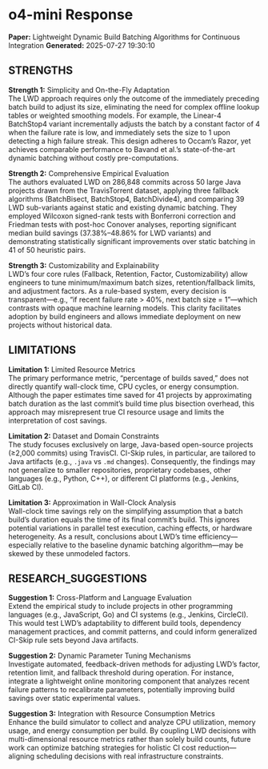 # o4-mini Response
**Paper:** Lightweight Dynamic Build Batching Algorithms for Continuous Integration
**Generated:** 2025-07-27 19:30:10

## STRENGTHS

**Strength 1:** Simplicity and On-the-Fly Adaptation  
The LWD approach requires only the outcome of the immediately preceding batch build to adjust its size, eliminating the need for complex offline lookup tables or weighted smoothing models. For example, the Linear-4 BatchStop4 variant incrementally adjusts the batch by a constant factor of 4 when the failure rate is low, and immediately sets the size to 1 upon detecting a high failure streak. This design adheres to Occam’s Razor, yet achieves comparable performance to Bavand et al.’s state-of-the-art dynamic batching without costly pre-computations.

**Strength 2:** Comprehensive Empirical Evaluation  
The authors evaluated LWD on 286,848 commits across 50 large Java projects drawn from the TravisTorrent dataset, applying three fallback algorithms (BatchBisect, BatchStop4, BatchDivide4), and comparing 39 LWD sub-variants against static and existing dynamic batching. They employed Wilcoxon signed-rank tests with Bonferroni correction and Friedman tests with post-hoc Conover analyses, reporting significant median build savings (37.38%–48.86% for LWD variants) and demonstrating statistically significant improvements over static batching in 41 of 50 heuristic pairs.

**Strength 3:** Customizability and Explainability  
LWD’s four core rules (Fallback, Retention, Factor, Customizability) allow engineers to tune minimum/maximum batch sizes, retention/fallback limits, and adjustment factors. As a rule-based system, every decision is transparent—e.g., “if recent failure rate > 40%, next batch size = 1”—which contrasts with opaque machine learning models. This clarity facilitates adoption by build engineers and allows immediate deployment on new projects without historical data.

## LIMITATIONS

**Limitation 1:** Limited Resource Metrics  
The primary performance metric, “percentage of builds saved,” does not directly quantify wall-clock time, CPU cycles, or energy consumption. Although the paper estimates time saved for 41 projects by approximating batch duration as the last commit’s build time plus bisection overhead, this approach may misrepresent true CI resource usage and limits the interpretation of cost savings.

**Limitation 2:** Dataset and Domain Constraints  
The study focuses exclusively on large, Java-based open-source projects (≥2,000 commits) using TravisCI. CI-Skip rules, in particular, are tailored to Java artifacts (e.g., `.java` vs `.md` changes). Consequently, the findings may not generalize to smaller repositories, proprietary codebases, other languages (e.g., Python, C++), or different CI platforms (e.g., Jenkins, GitLab CI).

**Limitation 3:** Approximation in Wall-Clock Analysis  
Wall-clock time savings rely on the simplifying assumption that a batch build’s duration equals the time of its final commit’s build. This ignores potential variations in parallel test execution, caching effects, or hardware heterogeneity. As a result, conclusions about LWD’s time efficiency—especially relative to the baseline dynamic batching algorithm—may be skewed by these unmodeled factors.

## RESEARCH_SUGGESTIONS

**Suggestion 1:** Cross-Platform and Language Evaluation  
Extend the empirical study to include projects in other programming languages (e.g., JavaScript, Go) and CI systems (e.g., Jenkins, CircleCI). This would test LWD’s adaptability to different build tools, dependency management practices, and commit patterns, and could inform generalized CI-Skip rule sets beyond Java artifacts.

**Suggestion 2:** Dynamic Parameter Tuning Mechanisms  
Investigate automated, feedback-driven methods for adjusting LWD’s factor, retention limit, and fallback threshold during operation. For instance, integrate a lightweight online monitoring component that analyzes recent failure patterns to recalibrate parameters, potentially improving build savings over static experimental values.

**Suggestion 3:** Integration with Resource Consumption Metrics  
Enhance the build simulator to collect and analyze CPU utilization, memory usage, and energy consumption per build. By coupling LWD decisions with multi-dimensional resource metrics rather than solely build counts, future work can optimize batching strategies for holistic CI cost reduction—aligning scheduling decisions with real infrastructure constraints.